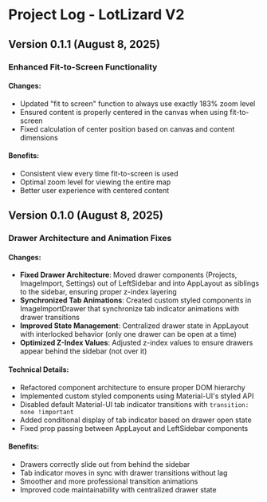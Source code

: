 # Project Log - LotLizard V2

## Version 0.1.1 (August 8, 2025)

### Enhanced Fit-to-Screen Functionality

#### Changes:
- Updated "fit to screen" function to always use exactly 183% zoom level
- Ensured content is properly centered in the canvas when using fit-to-screen
- Fixed calculation of center position based on canvas and content dimensions

#### Benefits:
- Consistent view every time fit-to-screen is used
- Optimal zoom level for viewing the entire map
- Better user experience with centered content

## Version 0.1.0 (August 8, 2025)

### Drawer Architecture and Animation Fixes

#### Changes:
- **Fixed Drawer Architecture**: Moved drawer components (Projects, ImageImport, Settings) out of LeftSidebar and into AppLayout as siblings to the sidebar, ensuring proper z-index layering
- **Synchronized Tab Animations**: Created custom styled components in ImageImportDrawer that synchronize tab indicator animations with drawer transitions
- **Improved State Management**: Centralized drawer state in AppLayout with interlocked behavior (only one drawer can be open at a time)
- **Optimized Z-Index Values**: Adjusted z-index values to ensure drawers appear behind the sidebar (not over it)

#### Technical Details:
- Refactored component architecture to ensure proper DOM hierarchy
- Implemented custom styled components using Material-UI's styled API
- Disabled default Material-UI tab indicator transitions with `transition: none !important`
- Added conditional display of tab indicator based on drawer open state
- Fixed prop passing between AppLayout and LeftSidebar components

#### Benefits:
- Drawers correctly slide out from behind the sidebar
- Tab indicator moves in sync with drawer transitions without lag
- Smoother and more professional transition animations
- Improved code maintainability with centralized drawer state
